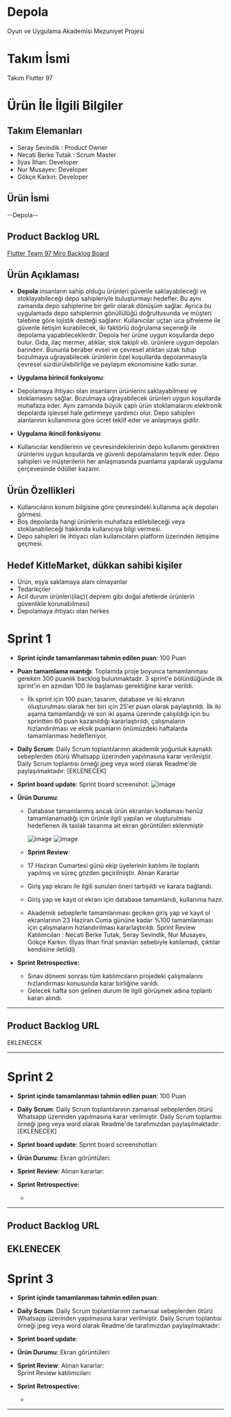 # Depola
Oyun ve Uygulama Akademisi Mezuniyet Projesi

# **Takım İsmi**

Takım Flutter 97

# Ürün İle İlgili Bilgiler

## Takım Elemanları
- Seray Sevindik : Product Owner
- Necati Berke Tutak : Scrum Master
- İlyas İlhan: Developer
- Nur Musayev: Developer
- Gökçe Karkın: Developer

## Ürün İsmi

--Depola--

## Product Backlog URL

[Flutter Team 97 Miro Backlog Board](https://miro.com/app/board/uXjVM93CpDA=/)

## Ürün Açıklaması

 - **Depola** insanların sahip olduğu ürünleri güvenle saklayabileceği ve stoklayabileceği depo sahipleriyle buluşturmayı  hedefler. Bu aynı zamanda depo sahiplerine bir gelir olarak dönüşüm sağlar.  Ayrıca bu uygulamada depo sahiplerinin gönüllülüğü doğrultusunda ve müşteri talebine göre lojistik desteği sağlanır. Kullanıcılar uçtan uca şifreleme ile güvenle iletişim kurabilecek, iki faktörlü doğrulama seçeneği ile depolama yapabileceklerdir. Depola her ürüne uygun koşullarda depo bulur. Gıda, ilaç mermer, atıklar, stok takipli vb. ürünlere uygun depoları barındırır. Bununla beraber evsel ve çevresel atıktan uzak tutup bozulmaya uğrayabilecek ürünlerin özel koşullarda depolanmasıyla çevresel sürdürülebilirliğe ve paylaşım ekonomisine katkı sunar. 
    
- **Uygulama birincil fonksiyonu**: 
 - Depolamaya ihtiyacı olan insanların ürünlerini saklayabilmesi ve stoklamasını sağlar. Bozulmaya uğrayabilecek ürünleri uygun koşullarda muhafaza eder. Aynı zamanda büyük çaplı ürün stoklamalarını elektronik depolarda işlevsel hale getirmeye yardımcı olur. Depo sahipleri alanlarının kullanımına göre ücret teklif eder ve anlaşmaya gidilir.
- **Uygulama ikincil fonksiyonu**: 
 - Kullanıcılar kendilerinin ve çevresindekilerinin depo kullanımı gerektiren ürünlerini uygun koşullarda ve güvenli depolamalarını teşvik eder. Depo sahipleri ve müşterilerin her anlaşmasında puanlama yapılarak uygulama çerçevesinde ödüller kazanır.
## Ürün Özellikleri
 - Kullanıcıların konum bilgisine göre çevresindeki kullanıma açık depoları görmesi.
 - Boş depolarda hangi ürünlerin muhafaza edilebileceği veya stoklanabileceği hakkında kullanıcıya bilgi vermesi.
 - Depo sahipleri ile  ihtiyacı olan kullanıcıların platform üzerinden iletişime geçmesi.



## Hedef KitleMarket, dükkan sahibi kişiler 
 - Ürün, eşya saklamaya alanı olmayanlar
 - Tedarikçiler 
 - Acil durum ürünleri(ilaç)( deprem gibi doğal afetlerde ürünlerin güvenlikle korunabilmesi)
 - Depolamaya ihtiyacı olan herkes


# Sprint 1

- **Sprint içinde tamamlanması tahmin edilen puan**: 100 Puan


- **Puan tamamlama mantığı**: Toplamda proje boyunca tamamlanması gereken 300 puanlık backlog bulunmaktadır. 3 sprint'e bölündüğünde ilk sprint'in en azından 100 ile başlaması gerektiğine karar verildi.

  - İlk sprint için 100 puan; tasarım, database ve iki ekranın oluşturulması olarak her biri için 25'er puan olarak paylaştırıldı. İlk iki aşama tamamlandığı ve son iki aşama üzerinde çalışıldığı için bu sprintten 60 puan kazanıldığı kararlaştırıldı, çalışmaların hızlandırılması ve eksik puanların önümüzdeki haftalarda tamamlanması hedefleniyor.


- **Daily Scrum**: Daily Scrum toplantılarının akademik yoğunluk kaynaklı sebeplerden ötürü Whatsapp üzerinden yapılmasına karar verilmiştir. Daily Scrum toplantısı örneği jpeg veya word olarak Readme'de paylaşılmaktadır: [EKLENECEK]

- **Sprint board update**: Sprint board screenshot: 
![image](https://github.com/berkettk/Depola/assets/85964864/1f0bd08b-eb50-4f0e-9496-75707189ba21)



- **Ürün Durumu**:
   - Database tamamlanmış ancak ürün ekranları kodlaması henüz tamamlanamadığı için ürünle ilgili yapılan ve oluşturulması hedeflenen ilk taslak tasarıma ait ekran görüntüleri eklenmiştir

      ![image](https://github.com/berkettk/Depola/assets/85964864/88012f0d-c70c-40b7-a732-abd29db56a06)
      ![image](https://github.com/berkettk/Depola/assets/85964864/418ebbba-fb4b-4653-8358-db3ac57a6f35)

  
  - **Sprint Review**:
   - 17 Haziran Cumartesi günü ekip üyelerinin katılımı ile toplantı yapılmış ve süreç gözden geçirilmiştir.
    Alınan Kararlar
   - Giriş yap ekranı ile ilgili sunulan öneri tartışıldı ve karara bağlandı.
   - Giriş yap ve kayıt ol ekranı için database tamamlandı, kullanıma hazır.
   - Akademik sebeplerle tamamlanması geciken giriş yap ve kayıt ol ekranlarının 23 Haziran Cuma gününe kadar %100 tamamlanması için çalışmaların hızlandırılması    kararlaştırıldı.
    Sprint Review Katılımcıları : Necati Berke Tutak, Seray Sevindik, Nur Musayev, Gökçe Karkın. (İlyas İlhan final sınavları sebebiyle katılamadı, çıktılar kendisine iletildi)
     
- **Sprint Retrospective:**
   - Sınav dönemi sonrası tüm katılımcıların projedeki çalışmalarını hızlandırması konusunda karar birliğine varıldı.
   - Gelecek hafta son gelinen durum ile ilgili görüşmek adına toplantı kararı alındı. 
 
---

## Product Backlog URL

EKLENECEK

---

# Sprint 2

- **Sprint içinde tamamlanması tahmin edilen puan**: 100 Puan

- **Daily Scrum**: Daily Scrum toplantılarının zamansal sebeplerden ötürü Whatsapp üzerinden yapılmasına karar verilmiştir. Daily Scrum toplantısı örneği jpeg veya word olarak Readme'de tarafımızdan paylaşılmaktadır: [EKLENECEK]

- **Sprint board update**: Sprint board screenshotları: 


- **Ürün Durumu**: Ekran görüntüleri:

- **Sprint Review**: 
Alınan kararlar: 

- **Sprint Retrospective:**

  - 


---

## Product Backlog URL

EKLENECEK
---

# Sprint 3

- **Sprint içinde tamamlanması tahmin edilen puan**:


- **Daily Scrum**: Daily Scrum toplantılarının zamansal sebeplerden ötürü Whatsapp üzerinden yapılmasına karar verilmiştir. Daily Scrum toplantısı örneği jpeg veya word olarak Readme'de tarafımızdan paylaşılmaktadır:

- **Sprint board update**: 


- **Ürün Durumu**: Ekran görüntüleri:



- **Sprint Review**: 
Alınan kararlar:  
Sprint Review katılımcıları:  

- **Sprint Retrospective:**

  - 


---
